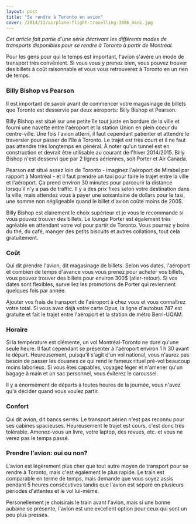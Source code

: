 ```yaml
---
layout: post
title: "Se rendre à Toronto en avion"
cover: /2014/12/airplane-flight-travelling-3486_mini.jpg
---
```


_Cet article fait partie d'une série décrivant les différents modes de transports disponibles pour se rendre à Toronto à partir de Montréal._

Pour les gens pour qui le temps est important, l'avion s'avère un mode de transport très convénient. Si vous vous y prenez bien, vous pouvez trouver des billets à coût raisonnable et vous vous retrouverez à Toronto en un rien de temps.

### Billy Bishop vs Pearson

Il est important de savoir avant de commencer votre magasinage de billets que Toronto est desservie par deux aéroports: Billy Bishop et Pearson.

Billy Bishop est situé sur une petite île tout juste en bordure de la ville et fourni une navette entre l'aéroport et la station Union en plein coeur du centre-ville. Une fois l'avion atterri, il faut cependant patienter et attendre le traversier pour passer de l'île à Toronto. Le trajet est très court et il ne faut pas attendre très longtemps en général. À noter qu'un tunnel est en construction et devrait être utilisable au courant de l'hiver 2014/2015. Billy Bishop n'est desservi que par 2 lignes aériennes, soit Porter et Air Canada.

Pearson est situé assez loin de Toronto - imaginez l'aéroport de Mirabel par rapport à Montréal - et il faut prendre un taxi pour faire le trajet entre la ville et l'aéroport. Ça prend environ 30 minutes pour parcourir la distance lorsqu'il n'y a pas de traffic. Il y a des prix fixes selon votre destination dans la ville, mais attendez vous à payer une soixantaine de dollars pour le taxi, une somme non négligeable quand le billet d'avion coûte moins de 200$.

Billy Bishop est clairement le choix supérieur et je vous le recommande si vous pouvez trouver des billets. Le _lounge_ Porter est également très agréable en attendant votre vol pour partir de Toronto. Vous pourrez y boire du thé, du café, manger des petits biscuits et autres collations, tout cela gratuitement.

### Coût

Qui dit prendre l'avion, dit magasinage de billets. Selon vos dates, l'aéroport et combien de temps d'avance vous vous prenez pour acheter vos billets, vous pouvez trouver des billets pour environ 300$ (aller-retour). Si vos dates sont flexibles, surveillez les promotions de Porter qui reviennent quelques fois par année.

Ajouter vos frais de transport de l'aéroport à chez vous et vous connaîtrez votre total. Si vous avez déjà votre carte Opus, la ligne d'autobus 747 est gratuite et fait le trajet entre l'aéroport et la station de métro Berri-UQAM.

### Horaire

Si la température est clémente, un vol Montréal-Toronto ne dure qu'une seule heure. Il faut cependant se présenter à l'aéroport environ 1 h 30 avant le départ. Heureusement, puisqu'il s'agit d'un vol national, vous n'aurez pas besoin de passer les douanes ce qui rend le fameux rituel pré-vol beaucoup moins laborieux. Si vous êtes capables, voyagez léger et n'amener qu'un bagage à main et un sac personnel, vous éviterez le caroussel.

Il y a énormément de départs à toutes heures de la journée, vous n'avez qu'à décider quand vous voulez partir.

### Confort

Qui dit avion, dit bancs serrés. Le transport aérien n'est pas reconnu pour ses cabines spacieuses. Heureusement le trajet est cours, c'est donc très tolérable. Amenez-vous un livre, votre laptop, des revues, etc. et vous ne verez pas le temps passé.

### Prendre l'avion: oui ou non?

L'avion est légèrement plus cher que tout autre moyen de transport pour se rendre à Toronto, mais c'est également le plus rapide. Le train est comparable en terme de temps, mais demande que vous soyez assis pendant 5 heures consécutives tandis que l'avion est séparé en plusieurs périodes d'attentes et le vol lui-même.

Personellement je choisirais le train avant l'avion, mais si une bonne aubaine se présente, l'avion est une excellent option pour ceux qui sont un peu plus pressés.
